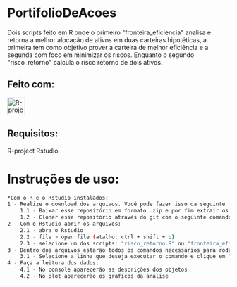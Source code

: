# PortifolioDeAcoes
 Dois scripts feito em R onde o primeiro "fronteira_eficiencia" analisa e retorna a melhor alocação de ativos em duas carteiras hipotéticas, a primeira tem como objetivo prover a carteira de melhor eficiência e a segunda com foco em minimizar os riscos. Enquanto o segundo "risco_retorno" calcula o risco retorno de dois ativos.

## Feito com:
 <p align="left">
 <a href="https://www.r-project.org/" traget="_blank" rel="noreferrer" > <img src="https://www.r-project.org/logo/Rlogo.svg" alt="R-project" width="40" height="40"/> </a></p>


## Requisitos:
R-project
Rstudio


# Instruções de uso:

```sh
*Com o R e o Rstudio instalados:
1 - Realize o download dos arquivos. Você pode fazer isso da seguinte forma:
    1.1 - Baixar esse repositório em formato .zip e por fim extrair os arquivos para uma pasta de sua preferência.
    1.2 - Clonar esse repositório através do git com o seguinte comando: "$ git clone https://github.com/MauPxt/portifoliodeacoes".
2 - Com o Rstudio abrir os arquivos:
    2.1 - abra o Rstudio
    2.2 - file > open file (atalho: ctrl + shift + o)
    2.3 - selecione um dos scripts: "risco_retorno.R" ou "fronteira_eficiencia.R"
3 - Dentro dos arquivos estarão todos os comandos necessários para rodar o código:
    3.1 - Selecione a linha que deseja executar o comando e clique em "Run". PS: selecione todas as linhas para executar todo o código
4 - Faça a leitura dos dados:
    4.1 - No console aparecerão as descrições dos objetos
    4.2 - No plot aparecerão os gráficos da análise
```
